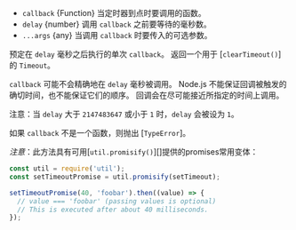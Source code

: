 <!-- YAML
added: v0.0.1
-->

* `callback` {Function} 当定时器到点时要调用的函数。
* `delay` {number} 调用 `callback` 之前要等待的毫秒数。
* `...args` {any} 当调用 `callback` 时要传入的可选参数。

预定在 `delay` 毫秒之后执行的单次 `callback`。
返回一个用于 [`clearTimeout()`] 的 `Timeout`。

`callback` 可能不会精确地在 `delay` 毫秒被调用。
Node.js 不能保证回调被触发的确切时间，也不能保证它们的顺序。
回调会在尽可能接近所指定的时间上调用。

注意：当 `delay` 大于 `2147483647` 或小于 `1` 时，`delay` 会被设为 `1`。

如果 `callback` 不是一个函数，则抛出 [`TypeError`]。

*注意*：此方法具有可用[`util.promisify()`][]提供的promises常用变体：

```js
const util = require('util');
const setTimeoutPromise = util.promisify(setTimeout);

setTimeoutPromise(40, 'foobar').then((value) => {
  // value === 'foobar' (passing values is optional)
  // This is executed after about 40 milliseconds.
});
```


